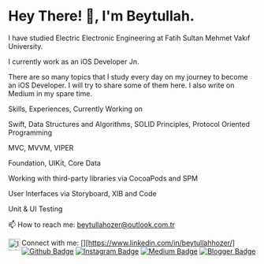 # Hey There! 👋, I'm Beytullah.

I have studied Electric Electronic Engineering at Fatih Sultan Mehmet Vakıf University.

I currently work as an iOS Developer Jn.

There are so many topics that I study every day on my journey to become an iOS Developer. I will try to share some of them here. I also write on Medium in my spare time.


Skills, Experiences, Currently Working on

Swift, Data Structures and Algorithms, SOLID Principles, Protocol Oriented Programming

MVC, MVVM, VIPER

Foundation, UIKit, Core Data

Working with third-party libraries via CocoaPods and SPM

User Interfaces via Storyboard, XIB and Code

Unit & UI Testing


📫 How to reach me: beytullahozer@outlook.com.tr

Connect with me:
[<img align="left" alt="linkedin | LinkedIn" width="24px" src="https://raw.githubusercontent.com/peterthehan/peterthehan/master/assets/linkedin.svg" />][https://www.linkedin.com/in/beytullahhozer/]
[![Github Badge](https://img.shields.io/badge/-Github-000?style=quare&labelColor=000&logo=Github&logoColor=white&link=link)]() 
[![Instagram Badge](https://img.shields.io/badge/-Instagram-C13584?style=flat-quare&labelColor=C13584&logo=instagram&logoColor=white&link=link)](link) 
[![Medium Badge](https://img.shields.io/badge/-Medium-757575?style=flat-quare&labelColor=757575&logo=Medium&logoColor=white&link=link)](link) 
[![Blogger Badge](https://img.shields.io/badge/-Blogger-FF9800?style=flat-quare&labelColor=FF9800&logo=Blogger&logoColor=white&link=link)](link)

